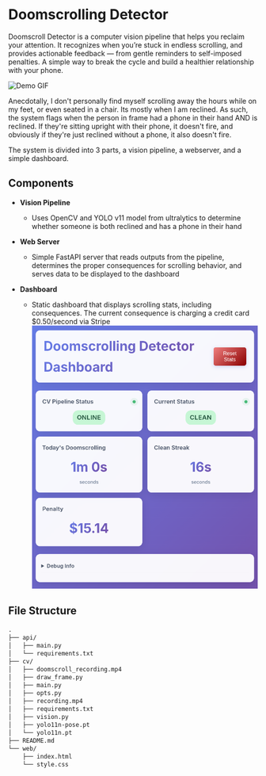 # Doomscrolling Detector

Doomscroll Detector is a computer vision pipeline that helps you reclaim your attention. It recognizes when you’re stuck in endless scrolling, and provides actionable feedback — from gentle reminders to self-imposed penalties. A simple way to break the cycle and build a healthier relationship with your phone.

![Demo GIF](media/best_clip.gif)

Anecdotally, I don't personally find myself scrolling away the hours while on my feet, or even seated in a chair. Its mostly when I am reclined. As such, the system flags when the person in frame had a phone in their hand AND is reclined. If they're sitting upright with their phone, it doesn't fire, and obviously if they're just
reclined without a phone, it also doesn't fire.

The system is divided into 3 parts, a vision pipeline, a webserver, and a simple dashboard.

## Components

- **Vision Pipeline**

  - Uses OpenCV and YOLO v11 model from ultralytics to determine whether someone is both reclined and has a phone in their hand

- **Web Server**

  - Simple FastAPI server that reads outputs from the pipeline, determines the proper consequences for scrolling behavior, and serves data to be displayed to the dashboard

- **Dashboard**
  - Static dashboard that displays scrolling stats, including consequences. The current consequence is charging a credit card $0.50/second via Stripe
    ![Dashboard](/media/dashboard.png)

## File Structure

```
.
├── api/
│   ├── main.py
│   └── requirements.txt
├── cv/
│   ├── doomscroll_recording.mp4
│   ├── draw_frame.py
│   ├── main.py
│   ├── opts.py
│   ├── recording.mp4
│   ├── requirements.txt
│   ├── vision.py
│   ├── yolo11n-pose.pt
│   └── yolo11n.pt
├── README.md
└── web/
    ├── index.html
    └── style.css
```
